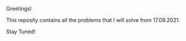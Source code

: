 Greetings!

This reposity contains all the problems that I will solve from 17.09.2021. 

Stay Tuned!
